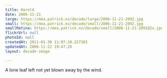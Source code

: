 ```yaml
---
title: Harold
date: 2006-11-21
large: https://mea.patrick.nz/decade/large/2006-11-21-2092.jpg
small: https://mea.patrick.nz/decade/small/2006-11-21-2092.jpg
smallRetina: https://mea.patrick.nz/decade/small/2006-11-21-2092@2x.jpg
flickrUrl: null
photoId: null
createdAt: 2011-01-30 11:07:20.227383
updatedAt: 2006-11-22 19:47:26
layout: decade-image

---
```

A lone leaf left not yet blown away by the wind.
